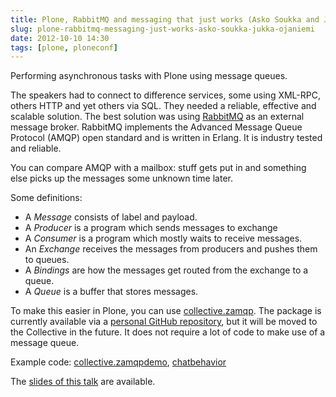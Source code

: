 ```yaml
---
title: Plone, RabbitMQ and messaging that just works (Asko Soukka and Jukka Ojaniemi)
slug: plone-rabbitmq-messaging-just-works-asko-soukka-jukka-ojaniemi
date: 2012-10-10 14:30
tags: [plone, ploneconf]
---
```


Performing asynchronous tasks with Plone using message queues.

The speakers had to connect to difference services, some using
XML-RPC, others HTTP and yet others via SQL. They needed a reliable,
effective and scalable solution. The best solution was using
[RabbitMQ](http://www.rabbitmq.com/) as an external message
broker. RabbitMQ implements the Advanced Message Queue Protocol (AMQP)
open standard and is written in Erlang. It is industry tested and
reliable.

You can compare AMQP with a mailbox: stuff gets put in and something
else picks up the messages some unknown time later.

Some definitions:

   - A *Message* consists of label and payload.
   - A *Producer* is a program which sends messages to exchange
   - A *Consumer* is a program which mostly waits to receive messages.
   - An *Exchange* receives the messages from producers and pushes them to queues.
   - A *Bindings* are how the messages get routed from the exchange to a queue.
   - A *Queue* is a buffer that stores messages.

To make this easier in Plone, you can use
[collective.zamqp](http://pypi.python.org/pypi/collective.zamqp/). The
package is currently available via a
[personal GitHub repository](https://github.com/datakurre/collective.zamqp),
but it will be moved to the Collective in the future. It does not
require a lot of code to make use of a message queue.

Example code:
[collective.zamqpdemo](https://github.com/datakurre/collective.zamqpdemo),
[chatbehavior](https://github.com/datakurre/chatbehavior)

The [slides of this talk](http://goo.gl/RDYZc) are available.
